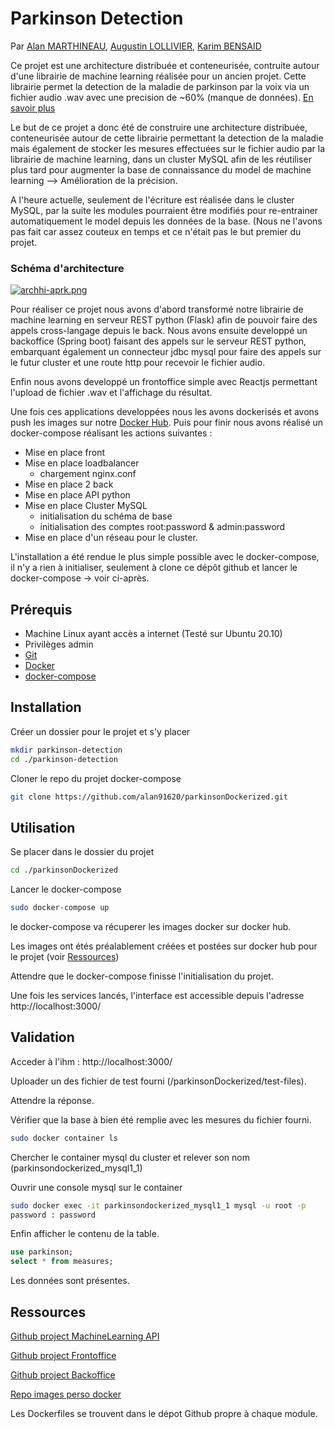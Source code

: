 # Parkinson Detection

Par [Alan MARTHINEAU](mailto:alan.marthineau@edu.ece.fr), [Augustin LOLLIVIER](mailto:augustin.lollivier@edu.ece.fr), [Karim BENSAID](mailto:karim.bensaid@edu.ece.fr)

Ce projet est une architecture distribuée et conteneurisée, contruite autour d'une librairie de machine learning réalisée pour un ancien projet. 
Cette librairie permet la detection de la maladie de parkinson par la voix via un fichier audio .wav avec une precision de ~60% (manque de données). 
[En savoir plus](https://medium.com/better-programming/diagnosing-parkinsons-disease-by-voice-using-linear-regression-in-python-73aad2712fba)

Le but de ce projet a donc été de construire une architecture distribuée, conteneurisée autour de cette librairie permettant la detection de la maladie mais également de stocker les mesures effectuées sur le fichier audio par la librairie de machine learning, dans un cluster MySQL afin de les réutiliser plus tard pour augmenter la base de connaissance du model de machine learning --> Amélioration de la précision.

A l'heure actuelle, seulement de l'écriture est réalisée dans le cluster MySQL, par la suite les modules pourraient être modifiés pour re-entrainer automatiquement le model depuis les données de la base. (Nous ne l'avons pas fait car assez couteux en temps et ce n'était pas le but premier du projet.

### Schéma d'architecture

[![archhi-aprk.png](https://i.postimg.cc/jqyJpjq7/archhi-aprk.png)](https://postimg.cc/QVxt5hT8)

Pour réaliser ce projet nous avons d'abord transformé notre librairie de machine learning en serveur REST python (Flask) afin de pouvoir faire des appels cross-langage depuis le back.
Nous avons ensuite developpé un backoffice (Spring boot) faisant des appels sur le serveur REST python, embarquant également un connecteur jdbc mysql pour faire des appels sur le futur cluster et une route http pour recevoir le fichier audio.

Enfin nous avons developpé un frontoffice simple avec Reactjs permettant l'upload de fichier .wav et l'affichage du résultat.

Une fois ces applications developpées nous les avons dockerisés et avons push les images sur notre [Docker Hub](https://hub.docker.com/repository/docker/tigroucharly/parkinson).
Puis pour finir nous avons réalisé un docker-compose réalisant les actions suivantes :
- Mise en place front
- Mise en place loadbalancer
  - chargement nginx.conf
- Mise en place 2 back
- Mise en place API python
- Mise en place Cluster MySQL
  - initialisation du schéma de base
  - initialisation des comptes root:password & admin:password
- Mise en place d'un réseau pour le cluster.

L'installation a été rendue le plus simple possible avec le docker-compose, il n'y a rien à initialiser, seulement à clone ce dépôt github et lancer le docker-compose -> voir ci-après.

## Prérequis

- Machine Linux ayant accès a internet (Testé sur Ubuntu 20.10)
- Privilèges admin
- [Git](https://git-scm.com/book/fr/v2/Démarrage-rapide-Installation-de-Git)
- [Docker](https://docs.docker.com/get-docker/)
- [docker-compose](https://docs.docker.com/compose/install/)

## Installation

Créer un dossier pour le projet et s'y placer

```bash
mkdir parkinson-detection
cd ./parkinson-detection
```
Cloner le repo du projet docker-compose

```bash
git clone https://github.com/alan91620/parkinsonDockerized.git
```

## Utilisation

Se placer dans le dossier du projet
```bash
cd ./parkinsonDockerized
```
Lancer le docker-compose
```bash
sudo docker-compose up
```
le docker-compose va récuperer les images docker sur docker hub.

Les images ont étés préalablement créées et postées sur docker hub pour le projet (voir [Ressources](https://github.com/alan91620/parkinsonDockerized/blob/master/README.md#ressources))

Attendre que le docker-compose finisse l'initialisation du projet.

Une fois les services lancés, l'interface est accessible depuis l'adresse http://localhost:3000/

## Validation

Acceder à l'ihm : http://localhost:3000/

Uploader un des fichier de test fourni (/parkinsonDockerized/test-files).

Attendre la réponse.

Vérifier que la base à bien été remplie avec les mesures du fichier fourni.
```bash
sudo docker container ls
```
Chercher le container mysql du cluster et relever son nom (parkinsondockerized_mysql1_1)

Ouvrir une console mysql sur le container
```bash
sudo docker exec -it parkinsondockerized_mysql1_1 mysql -u root -p
password : password
```
Enfin afficher le contenu de la table.
```sql
use parkinson;
select * from measures;
```
Les données sont présentes.

## Ressources

[Github project MachineLearning API](https://github.com/alan91620/parkison-api)

[Github project Frontoffice](https://github.com/alan91620/frontparkinson)

[Github project Backoffice](https://github.com/alan91620/backparkinson)

[Repo images perso docker](https://hub.docker.com/repository/docker/tigroucharly/parkinson)

Les Dockerfiles se trouvent dans le dépot Github propre à chaque module.

